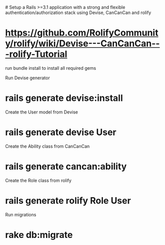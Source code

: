 # Setup a Rails >=3.1 application with a strong and flexible authentication/authorization stack using Devise, CanCanCan and rolify

# https://github.com/RolifyCommunity/rolify/wiki/Devise---CanCanCan---rolify-Tutorial
run bundle install to install all required gems

Run Devise generator

# rails generate devise:install
Create the User model from Devise
# rails generate devise User
Create the Ability class from CanCanCan
# rails generate cancan:ability
Create the Role class from rolify
# rails generate rolify Role User
Run migrations
# rake db:migrate